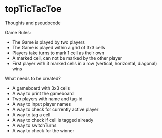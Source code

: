 # topTicTacToe

Thoughts and pseudocode

Game Rules:
- The Game is played by two players
- The Game is played within a grid of 3x3 cells
- Players take turns to mark 1 cell as their own
- A marked cell, can not be marked by the other player
- First player with 3 marked cells in a row (vertical, horizontal, diagonal) wins

What needs to be created?
- A gameboard with 3x3 cells
- A way to print the gameboard
- Two players with name and tag-id
- A way to input player names
- A way to check for currently active player
- A way to tag a cell
- A way to check if cell is tagged already
- A way to switchTurns
- A way to check for the winner
